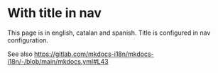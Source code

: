 # With title in nav

This page is in english, catalan and spanish. Title is configured in nav configuration.

See also <https://gitlab.com/mkdocs-i18n/mkdocs-i18n/-/blob/main/mkdocs.yml#L43>
